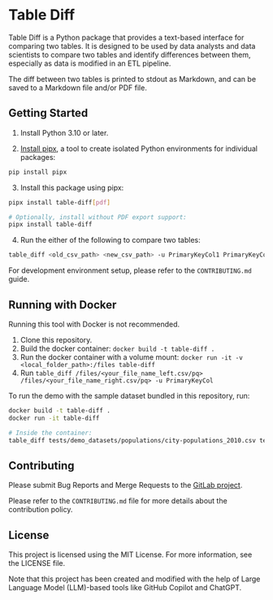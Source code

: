 # Table Diff

Table Diff is a Python package that provides a text-based interface for comparing two tables. It is designed to be used by data analysts and data scientists to compare two tables and identify differences between them, especially as data is modified in an ETL pipeline.

The diff between two tables is printed to stdout as Markdown, and can be saved to a Markdown file and/or PDF file.

## Getting Started

1. Install Python 3.10 or later.

2. [Install pipx](https://pipx.pypa.io/stable/), a tool to create isolated Python environments for individual packages:
```bash
pip install pipx
```

3. Install this package using pipx:
```bash
pipx install table-diff[pdf]

# Optionally, install without PDF export support:
pipx install table-diff
```

4. Run the either of the following to compare two tables:
```bash
table_diff <old_csv_path> <new_csv_path> -u PrimaryKeyCol1 PrimaryKeyColN
```

For development environment setup, please refer to the `CONTRIBUTING.md` guide.

## Running with Docker

Running this tool with Docker is not recommended.

1. Clone this repository.
2. Build the docker container: `docker build -t table-diff .`
3. Run the docker container with a volume mount: `docker run -it -v <local_folder_path>:/files table-diff`
4. Run `table_diff /files/<your_file_name_left.csv/pq> /files/<your_file_name_right.csv/pq> -u PrimaryKeyCol`

To run the demo with the sample dataset bundled in this repository, run:

```bash
docker build -t table-diff .
docker run -it table-diff

# Inside the container:
table_diff tests/demo_datasets/populations/city-populations_2010.csv tests/demo_datasets/populations/city-populations_2015.csv -u location_id
```

## Contributing
Please submit Bug Reports and Merge Requests to the [GitLab project](https://gitlab.com/parker-research/table-diff).

Please refer to the `CONTRIBUTING.md` file for more details about the contribution policy.

## License
This project is licensed using the MIT License. For more information, see the LICENSE file.

Note that this project has been created and modified with the help of Large Language Model (LLM)-based tools like GitHub Copilot and ChatGPT.
